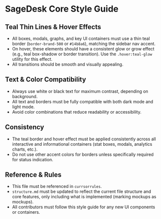 # SageDesk Core Style Guide

## Teal Thin Lines & Hover Effects
- All boxes, modals, graphs, and key UI containers must use a thin teal border (`border-brand-500` or `#14b8a6`), matching the sidebar nav accent.
- On hover, these elements should have a consistent glow or grow effect (e.g., teal box-shadow or border transition). Use the `.hover:teal-glow` utility for this effect.
- All transitions should be smooth and visually appealing.

## Text & Color Compatibility
- Always use white or black text for maximum contrast, depending on background.
- All text and borders must be fully compatible with both dark mode and light mode.
- Avoid color combinations that reduce readability or accessibility.

## Consistency
- The teal border and hover effect must be applied consistently across all interactive and informational containers (stat boxes, modals, analytics charts, etc.).
- Do not use other accent colors for borders unless specifically required for status indication.

## Reference & Rules
- This file must be referenced in `currsorrules`.
- `structure.md` must be updated to reflect the current file structure and core features, only including what is implemented (marking mockups as mockups).
- All contributors must follow this style guide for any new UI components or containers. 